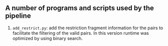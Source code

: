 ## A number of programs and scripts used by the pipeline

1. `add_restrict.py`: add the restriction fragment information for the pairs to facilitate the filtering of the valid pairs. In this version runtime was optimized by using binary search.
